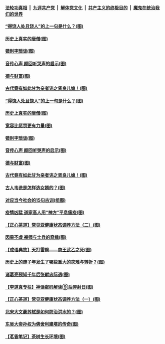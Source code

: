 

####  [法轮功真相](../../../../basic/blob/master/README.md?t=07022002) &nbsp;|&nbsp; [九评共产党](../../../../9ping.md/blob/master/README.md?t=07022002) &nbsp;|&nbsp; [解体党文化](../../../../jtdwh.md/blob/master/README.md?t=07022002)  &nbsp;|&nbsp; [共产主义的终极目的](../../../../gczydzjmd.md/blob/master/README.md?t=07022002) &nbsp;|&nbsp; [魔鬼在统治我们的世界](../../../../mgztzwmdsj.md/blob/master/README.md?t=07022002) 

#### [“得饶人处且饶人”的上一句是什么？(图)](../pages/p7/938333.md?t=07022002) 

#### [历史上真实的唐僧(图)](../pages/p7/938101.md?t=07022002) 

#### [错别字琐谈(图)](../pages/p7/938316.md?t=07022002) 

#### [音传心声 颜回听哭声的启示(图)](../pages/p7/938099.md?t=07022002) 

#### [德与财富(图)](../pages/p7/938218.md?t=07022002) 

#### [古代竟有如此甘为亲者讳之贤良儿媳！(图)](../pages/p7/938117.md?t=07022002) 

#### [“得饶人处且饶人”的上一句是什么？(图)](../pages/p7/938333.md?t=07022002) 

#### [历史上真实的唐僧(图)](../pages/p7/938101.md?t=07022002) 

#### [宽容比惩罚更有力量(图)](../pages/p7/938280.md?t=07022002) 

#### [错别字琐谈(图)](../pages/p7/938316.md?t=07022002) 

#### [音传心声 颜回听哭声的启示(图)](../pages/p7/938099.md?t=07022002) 

#### [德与财富(图)](../pages/p7/938218.md?t=07022002) 

#### [古代竟有如此甘为亲者讳之贤良儿媳！(图)](../pages/p7/938117.md?t=07022002) 

#### [古人韦诜是怎样选女婿的？(图)](../pages/p7/938100.md?t=07022002) 

#### [对应当今社会的15句古训(组图)](../pages/p7/938097.md?t=07022002) 

#### [疫情凶猛 道家高人用“神方”平息瘟疫(图)](../pages/p7/938004.md?t=07022002) 

#### [【正心茶道】常见亚健康状态调养方法（二）(图)](../pages/p7/937559.md?t=07022002) 

#### [因果不虚 禅师与士兵的奇缘(图)](../pages/p7/938092.md?t=07022002) 

#### [【成语典故】天打雷劈——商王武乙之死(图)](../pages/p7/937782.md?t=07022002) 

#### [历史上的庚子年发生了哪些重大的灾难与转折？(图)](../pages/p7/937991.md?t=07022002) 

#### [诸葛亮预知千年后张献忠际遇(图)](../pages/p7/937564.md?t=07022002) 

#### [【李道真专栏】神话密码解读⑨后羿射日(图)](../pages/p7/937560.md?t=07022002) 

#### [【正心茶道】常见亚健康状态调养方法（一）(图)](../pages/p7/937556.md?t=07022002) 

#### [北宋大文豪苏轼是如何防治洪水的？(图)](../pages/p7/937874.md?t=07022002) 

#### [东吴大帝孙权为佛舍利建塔的传奇(图)](../pages/p7/937764.md?t=07022002) 

#### [【茗香笔记】茶树生长环境(图)](../pages/p7/937562.md?t=07022002) 


